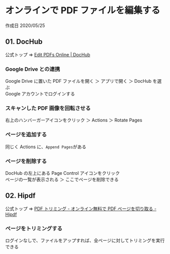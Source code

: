 # オンラインで PDF ファイルを編集する

作成日 2020/05/25

## 01. DocHub

公式トップ => [Edit PDFs Online \| DocHub](https://dochub.com/pdf-editor)

### Google Drive との連携

Google Drive に置いた PDF ファイルを開く ＞ アプリで開く ＞ DocHub を選ぶ\
Google アカウントでログインする

### スキャンした PDF 画像を回転させる

右上のハンバーガーアイコンをクリック ＞ Actions ＞ Rotate Pages

### ページを追加する

同じく Actions に、`Append Pages`がある

### ページを削除する

DocHub の左上にある Page Control アイコンをクリック\
ページの一覧が表示される ＞ ここでページを削除できる

## 02. Hipdf

公式トップ => [PDF トリミング \- オンライン無料で PDF ページを切り取る \- Hipdf](https://www.hipdf.com/jp/crop-pdf)

### ページをトリミングする

ログインなしで、ファイルをアップすれば、全ページに対してトリミングを実行できる
